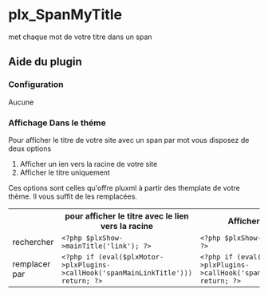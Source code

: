 # plx_SpanMyTitle
met chaque mot de votre titre dans un span

<h2>Aide du plugin</h2>
	
<h3>Configuration</h3>
  <p>Aucune</p>
<h3>Affichage Dans le théme</h3>
  <p>Pour afficher le titre de votre site avec un span par mot vous disposez de deux options </p>
  <ol><li>Afficher un ien vers la racine de votre site</li>
    <li>Afficher le titre uniquement  </li>
  </ol>
  <p>Ces options sont celles qu'offre pluxml à partir des themplate de votre thème. Il vous suffit de les remplacées.</p>

  <table>
    <tr><td></td><th>pour afficher le titre avec le lien vers la racine</th><th>Afficher le titre</th></tr>
    <tr><td>rechercher</td><td><code>&lt;?php $plxShow->mainTitle('link'); ?></code></td><td><code>&lt;?php $plxShow->mainTitle(); ?></code></td></tr>
    <tr><td>remplacer par</td> <td><code>&lt;?php if (eval($plxMotor->plxPlugins->callHook('spanMainLinkTitle'))) return; ?></code></td> <td> <code>&lt;?php if (eval($plxMotor->plxPlugins->callHook('spanMainTitle'))) return; ?></code></td></tr>
  </table>
